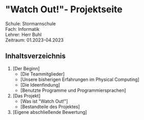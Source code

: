 # "Watch Out!"- Projektseite

Schule: Stormarnschule  
Fach: Informatik  
Lehrer: Herr Buhl   
Zeitraum: 01.2023-04.2023  

## Inhaltsverzeichnis
1. [Der Beginn]  
   - [Die Teammitglieder]  
   - [Unsere bisherigen Erfahrungen im Physical Computing]  
   - [Die Ideenfindung]  
   - [Benutzte Programme und Programmiersprachen]  
2. [Das Projekt]  
   - [Was ist "Watch Out!"]  
   - [Bestandteile des Projektes]  
3. [Eigene abschließende Bewertung]  


